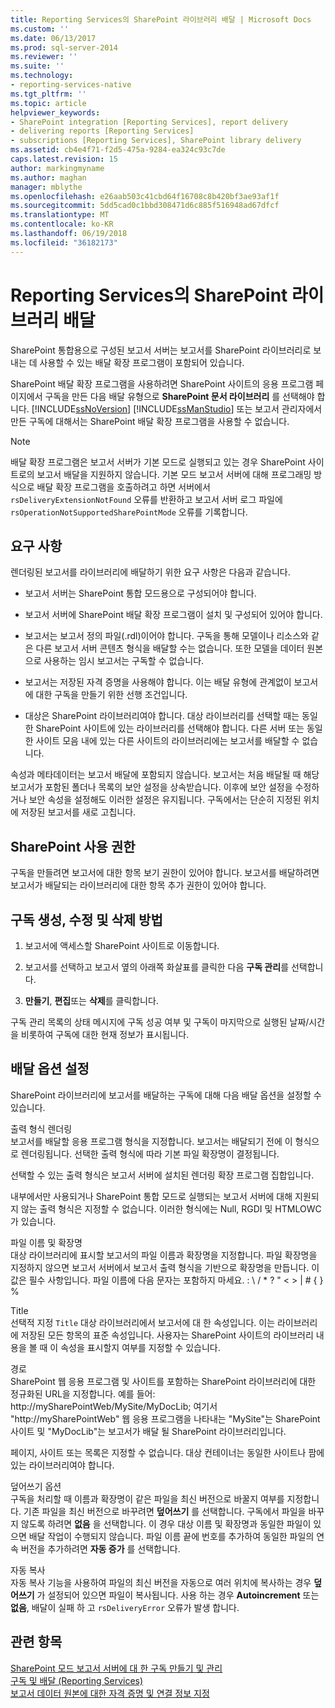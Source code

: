 ```yaml
---
title: Reporting Services의 SharePoint 라이브러리 배달 | Microsoft Docs
ms.custom: ''
ms.date: 06/13/2017
ms.prod: sql-server-2014
ms.reviewer: ''
ms.suite: ''
ms.technology:
- reporting-services-native
ms.tgt_pltfrm: ''
ms.topic: article
helpviewer_keywords:
- SharePoint integration [Reporting Services], report delivery
- delivering reports [Reporting Services]
- subscriptions [Reporting Services], SharePoint library delivery
ms.assetid: cb4e4f71-f2d5-475a-9284-ea324c93c7de
caps.latest.revision: 15
author: markingmyname
ms.author: maghan
manager: mblythe
ms.openlocfilehash: e26aab503c41cbd64f16708c8b420bf3ae93af1f
ms.sourcegitcommit: 5dd5cad0c1bbd308471d6c885f516948ad67dfcf
ms.translationtype: MT
ms.contentlocale: ko-KR
ms.lasthandoff: 06/19/2018
ms.locfileid: "36182173"
---
```

# <a name="sharepoint-library-delivery-in-reporting-services"></a>Reporting Services의 SharePoint 라이브러리 배달
  SharePoint 통합용으로 구성된 보고서 서버는 보고서를 SharePoint 라이브러리로 보내는 데 사용할 수 있는 배달 확장 프로그램이 포함되어 있습니다.  
  
 SharePoint 배달 확장 프로그램을 사용하려면 SharePoint 사이트의 응용 프로그램 페이지에서 구독을 만든 다음 배달 유형으로 **SharePoint 문서 라이브러리** 를 선택해야 합니다. [!INCLUDE[ssNoVersion](../../includes/ssnoversion-md.md)] [!INCLUDE[ssManStudio](../../includes/ssmanstudio-md.md)] 또는 보고서 관리자에서 만든 구독에 대해서는 SharePoint 배달 확장 프로그램을 사용할 수 없습니다.  
  
> [!NOTE]  
>  배달 확장 프로그램은 보고서 서버가 기본 모드로 실행되고 있는 경우 SharePoint 사이트로의 보고서 배달을 지원하지 않습니다. 기본 모드 보고서 서버에 대해 프로그래밍 방식으로 배달 확장 프로그램을 호출하려고 하면 서버에서 `rsDeliveryExtensionNotFound` 오류를 반환하고 보고서 서버 로그 파일에 `rsOperationNotSupportedSharePointMode` 오류를 기록합니다.  
  
## <a name="requirements"></a>요구 사항  
 렌더링된 보고서를 라이브러리에 배달하기 위한 요구 사항은 다음과 같습니다.  
  
-   보고서 서버는 SharePoint 통합 모드용으로 구성되어야 합니다.  
  
-   보고서 서버에 SharePoint 배달 확장 프로그램이 설치 및 구성되어 있어야 합니다.  
  
-   보고서는 보고서 정의 파일(.rdl)이어야 합니다. 구독을 통해 모델이나 리소스와 같은 다른 보고서 서버 콘텐츠 형식을 배달할 수는 없습니다. 또한 모델을 데이터 원본으로 사용하는 임시 보고서는 구독할 수 없습니다.  
  
-   보고서는 저장된 자격 증명을 사용해야 합니다. 이는 배달 유형에 관계없이 보고서에 대한 구독을 만들기 위한 선행 조건입니다.  
  
-   대상은 SharePoint 라이브러리여야 합니다. 대상 라이브러리를 선택할 때는 동일한 SharePoint 사이트에 있는 라이브러리를 선택해야 합니다. 다른 서버 또는 동일한 사이트 모음 내에 있는 다른 사이트의 라이브러리에는 보고서를 배달할 수 없습니다.  
  
 속성과 메타데이터는 보고서 배달에 포함되지 않습니다. 보고서는 처음 배달될 때 해당 보고서가 포함된 폴더나 목록의 보안 설정을 상속받습니다. 이후에 보안 설정을 수정하거나 보안 속성을 설정해도 이러한 설정은 유지됩니다. 구독에서는 단순히 지정된 위치에 저장된 보고서를 새로 고칩니다.  
  
## <a name="sharepoint-permissions"></a>SharePoint 사용 권한  
 구독을 만들려면 보고서에 대한 항목 보기 권한이 있어야 합니다. 보고서를 배달하려면 보고서가 배달되는 라이브러리에 대한 항목 추가 권한이 있어야 합니다.  
  
## <a name="how-to-create-modify-and-delete-subscriptions"></a>구독 생성, 수정 및 삭제 방법  
  
1.  보고서에 액세스할 SharePoint 사이트로 이동합니다.  
  
2.  보고서를 선택하고 보고서 옆의 아래쪽 화살표를 클릭한 다음 **구독 관리**를 선택합니다.  
  
3.  **만들기**, **편집**또는 **삭제**를 클릭합니다.  
  
 구독 관리 목록의 상태 메시지에 구독 성공 여부 및 구독이 마지막으로 실행된 날짜/시간을 비롯하여 구독에 대한 현재 정보가 표시됩니다.  
  
## <a name="setting-delivery-options"></a>배달 옵션 설정  
 SharePoint 라이브러리에 보고서를 배달하는 구독에 대해 다음 배달 옵션을 설정할 수 있습니다.  
  
 출력 형식 렌더링  
 보고서를 배달할 응용 프로그램 형식을 지정합니다. 보고서는 배달되기 전에 이 형식으로 렌더링됩니다. 선택한 출력 형식에 따라 기본 파일 확장명이 결정됩니다.  
  
 선택할 수 있는 출력 형식은 보고서 서버에 설치된 렌더링 확장 프로그램 집합입니다.  
  
 내부에서만 사용되거나 SharePoint 통합 모드로 실행되는 보고서 서버에 대해 지원되지 않는 출력 형식은 지정할 수 없습니다. 이러한 형식에는 Null, RGDI 및 HTMLOWC가 있습니다.  
  
 파일 이름 및 확장명  
 대상 라이브러리에 표시할 보고서의 파일 이름과 확장명을 지정합니다. 파일 확장명을 지정하지 않으면 보고서 서버에서 보고서 출력 형식을 기반으로 확장명을 만듭니다. 이 값은 필수 사항입니다. 파일 이름에 다음 문자는 포함하지 마세요. : \ / * ? " \< > | # { } %  
  
 Title  
 선택적 지정 `Title` 대상 라이브러리에서 보고서에 대 한 속성입니다. 이는 라이브러리에 저장된 모든 항목의 표준 속성입니다. 사용자는 SharePoint 사이트의 라이브러리 내용을 볼 때 이 속성을 표시할지 여부를 지정할 수 있습니다.  
  
 경로  
 SharePoint 웹 응용 프로그램 및 사이트를 포함하는 SharePoint 라이브러리에 대한 정규화된 URL을 지정합니다. 예를 들어: http://mySharePointWeb/MySite/MyDocLib; 여기서 "http://mySharePointWeb" 웹 응용 프로그램을 나타내는 "MySite"는 SharePoint 사이트 및 "MyDocLib"는 보고서가 배달 될 SharePoint 라이브러리입니다.  
  
 페이지, 사이트 또는 목록은 지정할 수 없습니다. 대상 컨테이너는 동일한 사이트나 팜에 있는 라이브러리여야 합니다.  
  
 덮어쓰기 옵션  
 구독을 처리할 때 이름과 확장명이 같은 파일을 최신 버전으로 바꿀지 여부를 지정합니다. 기존 파일을 최신 버전으로 바꾸려면 **덮어쓰기** 를 선택합니다. 구독에서 파일을 바꾸지 않도록 하려면 **없음** 을 선택합니다. 이 경우 대상 이름 및 확장명과 동일한 파일이 있으면 배달 작업이 수행되지 않습니다. 파일 이름 끝에 번호를 추가하여 동일한 파일의 연속 버전을 추가하려면 **자동 증가** 를 선택합니다.  
  
 자동 복사  
 자동 복사 기능을 사용하여 파일의 최신 버전을 자동으로 여러 위치에 복사하는 경우 **덮어쓰기** 가 설정되어 있으면 파일이 복사됩니다. 사용 하는 경우 **Autoincrement** 또는 **없음**, 배달이 실패 하 고 `rsDeliveryError` 오류가 발생 합니다.  
  
## <a name="see-also"></a>관련 항목  
 [SharePoint 모드 보고서 서버에 대 한 구독 만들기 및 관리](create-and-manage-subscriptions-for-sharepoint-mode-report-servers.md)   
 [구독 및 배달 &#40;Reporting Services&#41;](subscriptions-and-delivery-reporting-services.md)   
 [보고서 데이터 원본에 대한 자격 증명 및 연결 정보 지정](../report-data/specify-credential-and-connection-information-for-report-data-sources.md)  
  
  